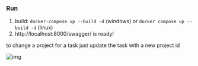 ### Run
1. build: `docker-compose up --build -d` (windows) or `docker compose up --build -d` (linux)
2. http://localhost:8000/swagger/ is ready!

to change a project for a task just update the task with a new project id

![img](https://github.com/user-attachments/assets/6c81991b-e945-4ae3-be0d-8828e84bceb0)
